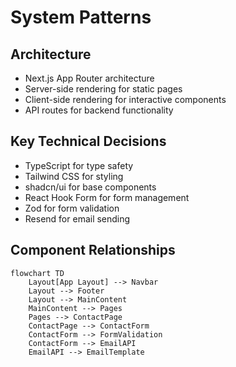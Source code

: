 # System Patterns

## Architecture

- Next.js App Router architecture
- Server-side rendering for static pages
- Client-side rendering for interactive components
- API routes for backend functionality

## Key Technical Decisions

- TypeScript for type safety
- Tailwind CSS for styling
- shadcn/ui for base components
- React Hook Form for form management
- Zod for form validation
- Resend for email sending

## Component Relationships

```mermaid
flowchart TD
    Layout[App Layout] --> Navbar
    Layout --> Footer
    Layout --> MainContent
    MainContent --> Pages
    Pages --> ContactPage
    ContactPage --> ContactForm
    ContactForm --> FormValidation
    ContactForm --> EmailAPI
    EmailAPI --> EmailTemplate
```
